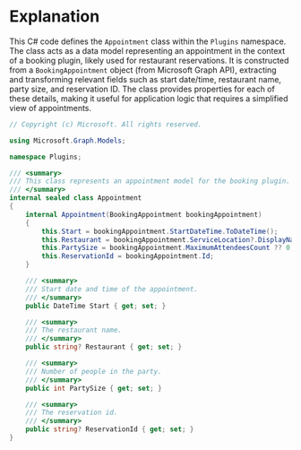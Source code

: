 # Explanation
This C# code defines the `Appointment` class within the `Plugins` namespace. The class acts as a data model representing an appointment in the context of a booking plugin, likely used for restaurant reservations. It is constructed from a `BookingAppointment` object (from Microsoft Graph API), extracting and transforming relevant fields such as start date/time, restaurant name, party size, and reservation ID. The class provides properties for each of these details, making it useful for application logic that requires a simplified view of appointments.

```csharp
// Copyright (c) Microsoft. All rights reserved.

using Microsoft.Graph.Models;

namespace Plugins;

/// <summary>
/// This class represents an appointment model for the booking plugin.
/// </summary>
internal sealed class Appointment
{
    internal Appointment(BookingAppointment bookingAppointment)
    {
        this.Start = bookingAppointment.StartDateTime.ToDateTime();
        this.Restaurant = bookingAppointment.ServiceLocation?.DisplayName ?? "";
        this.PartySize = bookingAppointment.MaximumAttendeesCount ?? 0;
        this.ReservationId = bookingAppointment.Id;
    }

    /// <summary>
    /// Start date and time of the appointment.
    /// </summary>
    public DateTime Start { get; set; }

    /// <summary>
    /// The restaurant name.
    /// </summary>
    public string? Restaurant { get; set; }

    /// <summary>
    /// Number of people in the party.
    /// </summary>
    public int PartySize { get; set; }

    /// <summary>
    /// The reservation id.
    /// </summary>
    public string? ReservationId { get; set; }
}
```
